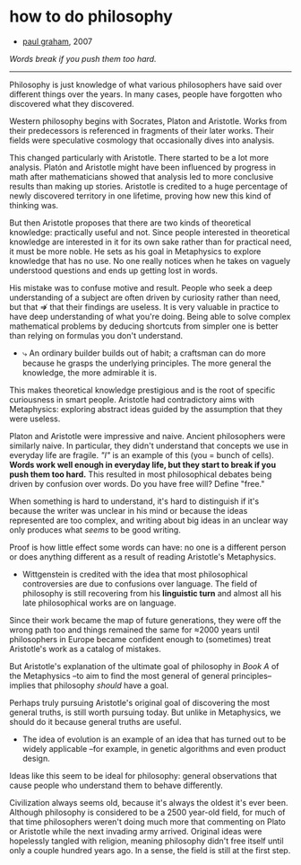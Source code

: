 # how to do philosophy

- [paul graham](http://www.paulgraham.com/philosophy.html), 2007

*Words break if you push them too hard.*

- ---

Philosophy is just knowledge of what various philosophers have said over different things over the years. In many cases, people have forgotten who discovered what they discovered.

Western philosophy begins with Socrates, Platon and Aristotle. Works from their predecessors is referenced in fragments of their later works. Their fields were speculative cosmology that occasionally dives into analysis.

This changed particularly with Aristotle. There started to be a lot more analysis. Platón and Aristotle might have been influenced by progress in math after mathematicians showed that analysis led to more conclusive results than making up stories. Aristotle is credited to a huge percentage of newly discovered territory in one lifetime, proving how new this kind of thinking was.

But then Aristotle proposes that there are two kinds of theoretical knowledge: practically useful and not. Since people interested in theoretical knowledge are interested in it for its own sake rather than for practical need, it must be more noble. He sets as his goal in Metaphysics to explore knowledge that has no use. No one really notices when he takes on vaguely understood questions and ends up getting lost in words.

His mistake was to confuse motive and result. People who seek a deep understanding of a subject are often driven by curiosity rather than need, but that ⇏ that their findings are useless. It is very valuable in practice to have deep understanding of what you're doing. Being able to solve complex mathematical problems by deducing shortcuts from simpler one is better than relying on formulas you don't understand.

- ⤷ An ordinary builder builds out of habit; a craftsman can do more because he grasps the underlying principles. The more general the knowledge, the more admirable it is.

This makes theoretical knowledge prestigious and is the root of specific curiousness in smart people. Aristotle had contradictory aims with Metaphysics: exploring abstract ideas guided by the assumption that they were useless.

Platon and Aristotle were impressive and naive. Ancient philosophers were similarly naive. In particular, they didn't understand that concepts we use in everyday life are fragile. *"I"* is an example of this (you = bunch of cells). **Words work well enough in everyday life, but they start to break if you push them too hard.** This resulted in most philosophical debates being driven by confusion over words. Do you have free will? Define "free."

When something is hard to understand, it's hard to distinguish if it's because the writer was unclear in his mind or because the ideas represented are too complex, and writing about big ideas in an unclear way only produces what *seems* to be good writing.

Proof is how little effect some words can have: no one is a different person or does anything different as a result of reading Aristotle's Metaphysics.

- Wittgenstein is credited with the idea that most philosophical controversies are due to confusions over language. The field of philosophy is still recovering from his **linguistic turn** and almost all his late philosophical works are on language.

Since their work became the map of future generations, they were off the wrong path too and things remained the same for ≈2000 years until philosophers in Europe became confident enough to (sometimes) treat Aristotle's work as a catalog of mistakes.

But Aristotle's explanation of the ultimate goal of philosophy in *Book A* of the Metaphysics –to aim to find the most general of general principles– implies that philosophy *should* have a goal.

Perhaps truly pursuing Aristotle's original goal of discovering the most general truths, is still worth pursuing today. But unlike in Metaphysics, we should do it because general truths are useful.

- The idea of evolution is an example of an idea that has turned out to be widely applicable –for example, in genetic algorithms and even product design.

Ideas like this seem to be ideal for philosophy: general observations that cause people who understand them to behave differently.

Civilization always seems old, because it's always the oldest it's ever been. Although philosophy is considered to be a 2500 year-old field, for much of that time philosophers weren't doing much more that commenting on Plato or Aristotle while the next invading army arrived. Original ideas were hopelessly tangled with religion, meaning philosophy didn't free itself until only a couple hundred years ago. In a sense, the field is still at the first step.